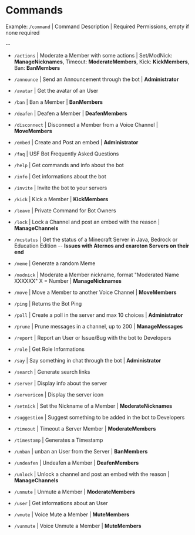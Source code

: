 # Commands
Example:
`/command` | Command Description | Required Permissions, empty if none required

--

- `/actions` | Moderate a Member with some actions | Set/ModNick: **ManageNicknames**, Timeout: **ModerateMembers**, Kick: **KickMembers**, Ban: **BanMembers**

- `/announce` | Send an Announcement through the bot | **Administrator**

- `/avatar` | Get the avatar of an User

- `/ban` | Ban a Member | **BanMembers**

- `/deafen` | Deafen a Member | **DeafenMembers**

- `/disconnect` | Disconnect a Member from a Voice Channel | **MoveMembers**

- `/embed` | Create and Post an embed | **Administrator**

- `/faq` | USF Bot Frequently Asked Questions

- `/help` | Get commands and info about the bot

- `/info` | Get informations about the bot

- `/invite` | Invite the bot to your servers

- `/kick` | Kick a Member | **KickMembers**

- `/leave` | Private Command for Bot Owners

- `/lock` | Lock a Channel and post an embed with the reason | **ManageChannels**

- `/mcstatus` | Get the status of a Minecraft Server in Java, Bedrock or Education Edition -- **Issues with Aternos and exaroton Servers on their end**

- `/meme` | Generate a random Meme

- `/modnick` | Moderate a Member nickname, format "Moderated Name XXXXXX" X = Number | **ManageNicknames**

- `/move` | Move a Member to another Voice Channel | **MoveMembers**

- `/ping` | Returns the Bot Ping

- `/poll` | Create a poll in the server and max 10 choices | **Administrator**

- `/prune` | Prune messages in a channel, up to 200 | **ManageMessages**

- `/report` | Report an User or Issue/Bug with the bot to Developers

- `/role` | Get Role Informations

- `/say` | Say something in chat through the bot | **Administrator**

- `/search` | Generate search links

- `/server` | Display info about the server

- `/servericon` | Display the server icon

- `/setnick` | Set the Nickname of a Member | **ModerateNicknames**

- `/suggestion` | Suggest something to be added in the bot to Developers

- `/timeout` | Timeout a Server Member | **ModerateMembers**

- `/timestamp` | Generates a Timestamp

- `/unban` | unban an User from the Server | **BanMembers**

- `/undeafen` | Undeafen a Member | **DeafenMembers**

- `/unlock` | Unlock a channel and post an embed with the reason | **ManageChannels**

- `/unmute` | Unmute a Member | **ModerateMembers**

- `/user` | Get informations about an User

- `/vmute` | Voice Mute a Member | **MuteMembers**

- `/vunmute` | Voice Unmute a Member | **MuteMembers**
